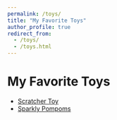 ```yaml
---
permalink: /toys/
title: "My Favorite Toys"
author_profile: true
redirect_from: 
  - /toys/
  - /toys.html
---
```


# My Favorite Toys

- [Scratcher Toy](https://www.amazon.com/Kitty-City-Swat-Track-Toys/dp/B06WGMSL8Z/ref=sr_1_5?dchild=1&keywords=cat+toys+scratcher&qid=1605840145&sr=8-5)
- [Sparkly Pompoms](https://www.amazon.com/Rimobul-Assorted-Color-Sparkle-Favorite/dp/B00LJ392JC/ref=sr_1_2?dchild=1&keywords=pom+poms+cat+toy&qid=1605840200&sr=8-2)

